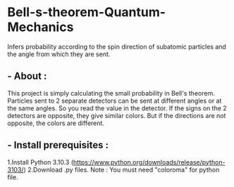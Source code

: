 # Bell-s-theorem-Quantum-Mechanics
Infers probability according to the spin direction of subatomic particles and the angle from which they are sent.
## - About :
<p>This project is simply calculating the small probability in Bell's theorem. Particles sent to 2 separate detectors can be sent at different angles or at the same angles. So you read the value in the detector. If the signs on the 2 detectors are opposite, they give similar colors. But if the directions are not opposite, the colors are different.</p>
 
 ## - Install prerequisites :
  1.Install Python 3.10.3 (https://www.python.org/downloads/release/python-3103/)
  2.Download .py files.
  Note : You must need "coloroma"  for python file.
